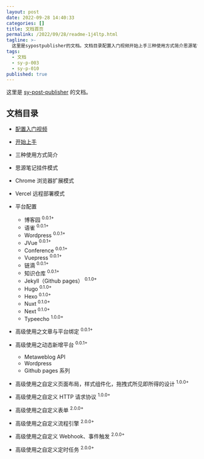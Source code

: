 ```yaml
---
layout: post
date: 2022-09-28 14:40:33
categories: []
title: 文档首页
permalink: /2022/09/28/readme-1j4ltp.html
tagline: >-
  这里是sypostpublisher的文档。文档目录配置入门视频开始上手三种使用方式简介思源笔记挂件模式chrome浏览器扩展模式vercel远程部署模式平台配置博客园语雀wordpressjvueconferencevuepress链滴知识仓库jekyll（githubpages）hugohexonuxtnexttypeecho高级使用之文章与平台绑定高级使用之动态新增平台metaweblogapiwordpressgithubpages系列高级使用之自定义页面布局样式组件化拖拽式所见即所得的设计高级使
tags:
  - 文档
  - sy-p-003
  - sy-p-010
published: true
---
```






这里是 [sy-post-publisher](https://github.com/terwer/src-sy-post-publisher) 的文档。

## 文档目录

* [配置入门视频](/post/configure-entry-video-brpm9.html)
* [开始上手](/post/start-to-get-started-zi0eyk.html)
* 三种使用方式简介
* 思源笔记挂件模式
* Chrome 浏览器扩展模式
* Vercel 远程部署模式
* 平台配置

  * 博客园 <sup>0.0.1+</sup>
  * 语雀 <sup>0.0.1+</sup>
  * Wordpress <sup>0.0.1+</sup>
  * JVue <sup>0.0.1+</sup>
  * Conference <sup>0.0.1+</sup>
  * Vuepress <sup>0.0.1+</sup>
  * 链滴 <sup>0.0.1+</sup>
  * 知识仓库 <sup>0.0.1+</sup>
  * Jekyll（Github pages） <sup>0.1.0+</sup>
  * Hugo <sup>0.1.0+</sup>
  * Hexo <sup>0.1.0+</sup>
  * Nuxt <sup>0.1.0+</sup>
  * Next <sup>0.1.0+</sup>
  * Typeecho <sup>1.0.0+</sup>

* 高级使用之文章与平台绑定 <sup>0.0.1+</sup>
* 高级使用之动态新增平台 <sup>0.0.1+</sup>

  * Metaweblog API
  * Wordpress
  * Github pages 系列

* 高级使用之自定义页面布局，样式组件化，拖拽式所见即所得的设计 <sup>1.0.0+</sup>

* 高级使用之自定义 HTTP 请求协议 <sup>1.0.0+</sup>
* 高级使用之自定义表单 <sup>2.0.0+</sup>
* 高级使用之自定义流程引擎 <sup>2.0.0+</sup>
* 高级使用之自定义 Webhook、事件触发 <sup>2.0.0+</sup>
* 高级使用之自定义定时任务 <sup>2.0.0+</sup>
